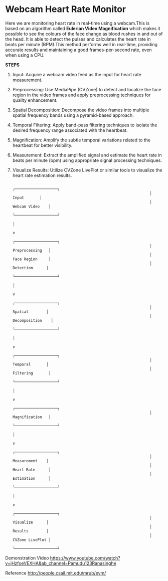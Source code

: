 # Webcam Heart Rate Monitor

Here we are monitoring heart rate in real-time using a webcam.This is based on an algorithm called **Eulerian Video Magnification** which makes it possible to see the colours of the face change as blood rushes in and out of the head. It is able to detect the pulses and calculates the heart rate in beats per minute (BPM).This method performs well in real-time, providing accurate results and maintaining a good frames-per-second rate, even when using a CPU.

**STEPS**
1. Input: Acquire a webcam video feed as the input for heart rate measurement.
2. Preprocessing: Use MediaPipe (CVZone) to detect and localize the face region in the video frames and apply preprocessing techniques for quality enhancement.
3. Spatial Decomposition: Decompose the video frames into multiple spatial frequency bands using a pyramid-based approach.
4. Temporal Filtering: Apply band-pass filtering techniques to isolate the desired frequency range associated with the heartbeat.
5. Magnification: Amplify the subtle temporal variations related to the heartbeat for better visibility.
6. Measurement: Extract the amplified signal and estimate the heart rate in beats per minute (bpm) using appropriate signal processing techniques.
7. Visualize Results: Utilize CVZone LivePlot or similar tools to visualize the heart rate estimation results.

                                                                    ┌───────────────────┐
                                                                    │       Input       │
                                                                    │   Webcam Video    │
                                                                    └───────────────────┘
                                                                             │
                                                                             v
                                                                    ┌───────────────────┐
                                                                    │   Preprocessing   │
                                                                    │   Face Region     │
                                                                    │    Detection      │
                                                                    └───────────────────┘
                                                                             │
                                                                             v
                                                                    ┌───────────────────┐
                                                                    │    Spatial        │
                                                                    │  Decomposition    │
                                                                    └───────────────────┘
                                                                             │
                                                                             v
                                                                    ┌───────────────────┐
                                                                    │    Temporal       │
                                                                    │   Filtering       │
                                                                    └───────────────────┘
                                                                             │
                                                                             v
                                                                    ┌───────────────────┐
                                                                    │   Magnification   │
                                                                    └───────────────────┘
                                                                             │
                                                                             v
                                                                    ┌───────────────────┐
                                                                    │    Measurement    │
                                                                    │   Heart Rate      │
                                                                    │   Estimation      │
                                                                    └───────────────────┘
                                                                             │
                                                                             v
                                                                    ┌───────────────────┐
                                                                    │    Visualize      │
                                                                    │    Results        │
                                                                    │   CVZone LivePlot │
                                                                    └───────────────────┘

Demonstration Video
https://www.youtube.com/watch?v=jHzfoeVEXHA&ab_channel=Pamudu123Ranasinghe

Reference
http://people.csail.mit.edu/mrub/evm/


